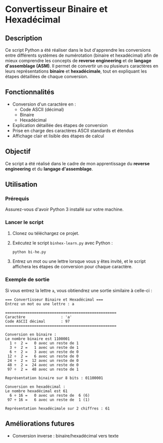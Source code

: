 # Convertisseur Binaire et Hexadécimal

## Description

Ce script Python a été réaliser dans le but d'apprendre les conversions entre différents systèmes de numérotation (binaire et hexadécimal) afin de mieux comprendre les concepts de **reverse engineering** et de **langage d'assemblage (ASM)**. Il permet de convertir un ou plusieurs caractères en leurs représentations **binaire** et **hexadécimale**, tout en expliquant les étapes détaillées de chaque conversion.

## Fonctionnalités

- Conversion d'un caractère en :
  - Code ASCII (décimal)
  - Binaire
  - Hexadécimal
- Explication détaillée des étapes de conversion
- Prise en charge des caractères ASCII standards et étendus
- Affichage clair et lisible des étapes de calcul

## Objectif

Ce script a été réalisé dans le cadre de mon apprentissage du **reverse engineering** et du **langage d'assemblage**.

## Utilisation

### Prérequis

Assurez-vous d'avoir Python 3 installé sur votre machine.

### Lancer le script

1. Clonez ou téléchargez ce projet.
2. Exécutez le script `binhex-learn.py` avec Python :

   ```bash
   python bi-he.py
   ```

3. Entrez un mot ou une lettre lorsque vous y êtes invité, et le script affichera les étapes de conversion pour chaque caractère.

### Exemple de sortie

Si vous entrez la lettre `a`, vous obtiendrez une sortie similaire à celle-ci :

```
=== Convertisseur Binaire et Hexadécimal ===
Entrez un mot ou une lettre : a

==================================================
Caractère                : 'a'
Code ASCII décimal       : 97
==================================================

Conversion en binaire :
Le nombre binaire est 1100001
  1 ÷  2 =   0 avec un reste de 1
  3 ÷  2 =   1 avec un reste de 1
  6 ÷  2 =   3 avec un reste de 0
 12 ÷  2 =   6 avec un reste de 0
 24 ÷  2 =  12 avec un reste de 0
 48 ÷  2 =  24 avec un reste de 0
 97 ÷  2 =  48 avec un reste de 1

Représentation binaire sur 8 bits : 01100001

Conversion en hexadécimal :
Le nombre hexadécimal est 61
  6 ÷ 16 =   0 avec un reste de  6 (6)
 97 ÷ 16 =   6 avec un reste de  1 (1)

Représentation hexadécimale sur 2 chiffres : 61
```

## Améliorations futures

- Conversion inverse : binaire/hexadécimal vers texte

